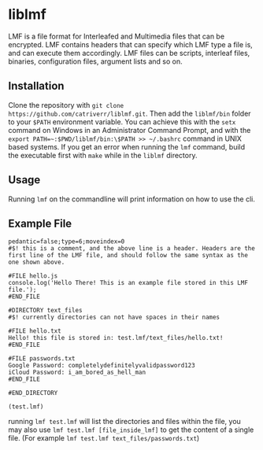 # liblmf

LMF is a file format for Interleafed and Multimedia files that can be encrypted. LMF contains headers that can specify which LMF type a file is, and  can execute them accordingly. LMF files can be scripts, interleaf files, binaries, configuration files, argument lists and so on.

## Installation

Clone the repository with `git clone https://github.com/catriverr/liblmf.git`. Then add the `liblmf/bin` folder to your `$PATH` environment variable. You can achieve this with the `setx` command on Windows in an Administrator Command Prompt, and with the `export PATH=~:$PWD/liblmf/bin:\$PATH >> ~/.bashrc` command in UNIX based systems. If you get an error when running the `lmf` command, build the executable first with `make` while in the `liblmf` directory.

## Usage

Running `lmf` on the commandline will print information on how to use the cli.

## Example File

```make
pedantic=false;type=6;moveindex=0
#$! this is a comment, and the above line is a header. Headers are the first line of the LMF file, and should follow the same syntax as the one shown above.

#FILE hello.js
console.log('Hello There! This is an example file stored in this LMF file.');
#END_FILE

#DIRECTORY text_files
#$! currently directories can not have spaces in their names

#FILE hello.txt
Hello! this file is stored in: test.lmf/text_files/hello.txt!
#END_FILE

#FILE passwords.txt
Google Password: completelydefinitelyvalidpassword123
iCloud Password: i_am_bored_as_hell_man
#END_FILE

#END_DIRECTORY
```
`(test.lmf)`

running `lmf test.lmf` will list the directories and files within the file, you may also use `lmf test.lmf [file_inside_lmf]` to get the content of a single file. (For example `lmf test.lmf text_files/passwords.txt`)
